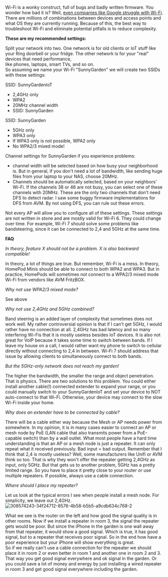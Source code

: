 Wi-Fi is a wonky construct, full of bugs and badly written firmware. You wonder how bad it is? Well, [even companies like Google struggle with Wi-Fi](https://www.reuters.com/technology/googles-newest-office-has-ai-designers-toiling-wi-fi-desert-2024-03-07/).
There are millions of combinations between devices and access points and what OS they are currently running. Because of this, the best way to troubleshoot Wi-Fi and eliminate potential pitfalls is to reduce complexity.

**These are my recommended settings:**

Split your network into two. One network is for old clients or IoT stuff like your Ring doorbell or your fridge. The other network is for your "real" devices that need performance,   
like phones, laptops, smart TVs, and so on.  
So assuming we name your Wi-Fi "SunnyGarden" we will create two SSIDs with these settings:  

SSID: SunnyGardenIoT  
- 2,4GHz only  
- WPA2  
- 20MHz channel width  
- SSID: SunnyGarden  

SSID: SunnyGarden  
- 5GHz only  
- WPA3 only  
- If WPA3 only is not possible, WPA2 only   
- No WPA2/3 mixed mode!
  
Channel settings for SunnyGarden if you experience problems: 
- channel width will be selected based on how busy your neighborhood is. But in general, if you don't need a lot of bandwidth, like sending huge files from your laptop to your NAS, choose 20MHz.
- Channels should be automatically selected, based on your neighbors’ Wi-Fi. If the channels 38 or 46 are not busy, you can select one of these channels with 20MHz. These are the only two channels that don't need DFS to detect radar. I saw some buggy firmware implementations for DFS from AVM. By not using DFS, you can rule out these errors. 

Not every AP will allow you to configure all of these settings.
These settings are not written in stone and are mostly valid for Wi-Fi 6. They could change over time. 
For example, Wi-Fi 7 should solve some problems like bandsteering, since it can be connected to 2,4 and 5GHz at the same time. 

**FAQ**  

*In theory, feature X should not be a problem. X is also backward compatible!*

In theory, a lot of things are true. But remember, Wi-Fi is a mess. In theory, HomePod Minis should be able to connect to both WPA2 and WPA3. 
But in practice, HomePods will sometimes not connect to a WPA2/3 mixed mode Wi-Fi from vendors like AVM FritzBOX.  

*Why not use WPA2/3 mixed mode?*

See above

*Why not use 2,4GHz and 5GHz combined?*

Band steering is an added layer of complexity that sometimes does not work well. 
My rather controversial opinion is that if I can't get 5GHz, I would rather have no connection at all. 2,4GHz has bad latency and so many interfering Wi-Fis that it is mostly useless besides IoT devices.
It is also not great for VoIP because it takes some time to switch between bands. If I leave my house on a call, I would rather want my phone to switch to cellular directly without connecting to 2,4 in between. Wi-Fi 7 should address that issue by allowing clients to simultaneously connect to both bands. 

*But the 5GHz-only network does not reach my garden!*

The higher the bandwidth, the smaller the range and object penetration. That is physics. There are two solutions to this problem. You could either install another cable(!) connected extender to expand your range, or you could manually switch to your SunnyGardenIoT and set your device to NOT auto-connect to that Wi-Fi. Otherwise, your device may connect to the slow Wi-Fi inside your home.

*Why does an extender have to be connected by cable?*

There will be a cable either way because the Mesh or AP needs power from somewhere. In my opinion, it is in many cases easier to connect an AP or mesh node by PoE (LAN cable that also transmits power from a PoE-capable switch) than by a wall outlet. 
What most people have a hard time understanding is that an AP or a mesh node is just a repeater. It can only repeat what it received previously. Bad input = bad output. 
Remember that I think that 2,4 is mostly useless? Well, some manufacturers like Unifi or AVM think so too. That is why they won't offer the repeater getting 2,4GHz as input, only 5GHz. But that gets us to another problem, 5GHz has a pretty limited range. So you have to place it pretty close to your router or use multiple repeaters.
If possible, always use a cable connection.  

*Where should I place my repeater?*

Let us look at the typical errors I see when people install a mesh node. For simplicity, we leave out 2,4GHz.
![308574243-34f24712-8576-4b58-b5b5-a9cdb634c768-2](https://github.com/user-attachments/assets/f248e61a-d871-4d13-8a59-a40858f3dcc2)


What we see is the router on the left and how good the signal quality is in other rooms. 
Now if we install a repeater in room 3, the signal the repeater gets would be poor. But since the iPhone in the garden is one wall away from that repeater, it would show a good signal. 
Which is true, it has good signal, but to a repeater that receives poor signal. So in the end how have a poor experience but your iPhone will show everything is great.  
So if we really can't use a cable connection for the repeater we should place it in room 2 or even better in room 1 and another one in room 2 and 3. That way you get good signal everywhere and ok signal in the garden.  Or you could save a lot of money and energy by just installing a wired repeater in room 3 and get good signal everywhere including the garden. 